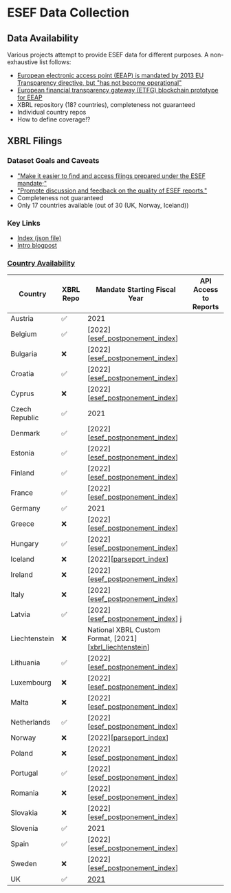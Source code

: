 # ESEF Data Collection

## Data Availability

Various projects attempt to provide ESEF data for different purposes. A non-exhaustive list follows:

- [European electronic access point (EEAP) is mandated by 2013 EU Transparency directive, but "has not become operational"][eu_comission_reporting_transparency_directive]
- [European financial transparency gateway (ETFG) blockchain prototype for EEAP][eeap_prototype]
- XBRL repository (18? countries), completeness not guaranteed
- Individual country repos
- How to define coverage!?


## XBRL Filings

### Dataset Goals and Caveats
- ["Make it easier to find and access filings prepared under the ESEF mandate;"][xbrl_esef_repo_about]
- ["Promote discussion and feedback on the quality of ESEF reports."][xbrl_esef_repo_about]
- Completeness not guaranteed
- Only 17 countries available (out of 30 (UK, Norway, Iceland))

### Key Links

- [Index (json file)][xbrl_esef_repo_index]
- [Intro blogpost][xbrl_esef_repo_blog]



### [Country Availability](https://filings.xbrl.org/about.html)

| Country | XBRL Repo | Mandate Starting Fiscal Year | API Access to Reports |
| -- | -- | -- | -- |
| Austria | ✅ | 2021 | |
| Belgium | ✅ | [2022][[esef_postponement_index]] | |
| Bulgaria | ❌ | [2022][[esef_postponement_index]] | |
| Croatia | ✅ | [2022][[esef_postponement_index]] | |
| Cyprus | ❌ | [2022][[esef_postponement_index]] | |
| Czech Republic | ✅ | 2021 | |
| Denmark | ✅ | [2022][[esef_postponement_index]] | | |
| Estonia | ✅ | [2022][[esef_postponement_index]] | |
| Finland | ✅ | [2022][[esef_postponement_index]] | |
| France | ✅ | [2022][[esef_postponement_index]] | |
| Germany | ✅ | 2021 | |
| Greece | ❌ | [2022][[esef_postponement_index]] | |
| Hungary | ✅ | [2022][[esef_postponement_index]] | |
| Iceland | ❌ | [2022][[parseport_index]] | |
| Ireland | ❌ | [2022][[esef_postponement_index]] | |
| Italy | ❌ | [2022][[esef_postponement_index]] | |
| Latvia | ✅ | [2022][[esef_postponement_index]] j| |
| Liechtenstein | ❌ | National XBRL Custom Format, [2021][[xbrl_liechtenstein]] | |
| Lithuania | ✅ | [2022][[esef_postponement_index]] | |
| Luxembourg | ❌ | [2022][[esef_postponement_index]] | |
| Malta | ❌ | [2022][[esef_postponement_index]] | |
| Netherlands | ✅ | [2022][[esef_postponement_index]] | |
| Norway | ❌ | [2022][[parseport_index]] | |
| Poland | ❌ | [2022][[esef_postponement_index]] | |
| Portugal | ✅ | [2022][[esef_postponement_index]] | |
| Romania | ❌ | [2022][[esef_postponement_index]] | |
| Slovakia | ❌ | [2022][[esef_postponement_index]] | |
| Slovenia | ✅ | 2021 | |
| Spain | ✅ | [2022][[esef_postponement_index]] | |
| Sweden | ❌ | [2022][[esef_postponement_index]] | |
| UK | ✅ | [2021][uk_implementation_legal] | |

[xbrl_esef_repo_index]: https://filings.xbrl.org/index.json
[xbrl_esef_repo_blog]: https://www.xbrl.org/news/xbrl-international-launches-filings-xbrl-org-for-esef-filings/
[xbrl_esef_repo_about]: https://filings.xbrl.org/about.html
[uk_implementation_legal]: https://www.gov.uk/government/publications/european-single-electronic-format-esef-regulation-requirements-the-governments-position/the-uk-governments-position-on-the-effect-of-the-esef-regulation-on-the-directors-sign-off-of-accounts-of-uk-incorporated-users
[eu_comission_reporting_transparency_directive]: https://ec.europa.eu/info/business-economy-euro/company-reporting-and-auditing/company-reporting/transparency-requirements-listed-companies_en
[eeap_prototype]: https://eftg.eu/
[esef_postponement_index]: https://ec.europa.eu/info/publications/201211-esef-postponement_en
[parseport_index]: https://parseport.com/esef-postponement-information/
[xbrl_liechtenstein]: https://www.fma-li.li/de/aufsicht/bereich-versicherungen-und-vorsorgeeinrichtungen/versicherungsunternehmen/meldewesen-xbrl/nationale-xbrl-taxonomie.html
